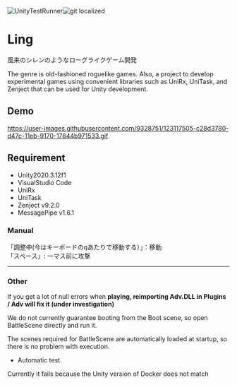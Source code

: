 ![UnityTestRunner](https://github.com/SakaToshi/Ling/workflows/UnityTestRunner/badge.svg?branch=master)[](https://gitlocalize.com/repo/6223/en?utm_source=badge)![git localized](https://gitlocalize.com/repo/6223/en/badge.svg)

# Ling

風来のシレンのようなローグライクゲーム開発

The genre is old-fashioned roguelike games. Also, a project to develop experimental games using convenient libraries such as UniRx, UniTask, and Zenject that can be used for Unity development.

## Demo

https://user-images.githubusercontent.com/9328751/123117505-c28d3780-d47c-11eb-9170-17844b971533.gif

## Requirement

- Unity2020.3.12f1
- VisualStudio Code
- UniRx
- UniTask
- Zenject v9.2.0
- MessagePipe v1.6.1

### Manual

「調整中(今はキーボードのqあたりで移動する）」：移動<br> 「スペース」: 一マス前に攻撃

---

### Other

If you get a lot of null errors when **playing, reimporting Adv.DLL in Plugins / Adv will fix it (under investigation)**

We do not currently guarantee booting from the Boot scene, so open BattleScene directly and run it.

The scenes required for BattleScene are automatically loaded at startup, so there is no problem with execution.

- Automatic test

Currently it fails because the Unity version of Docker does not match
